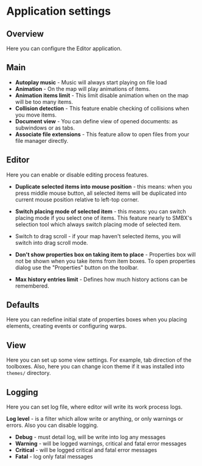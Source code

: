 # Application settings
## Overview
Here you can configure the Editor application.

## Main
* **Autoplay music** - Music will always start playing on file load
* **Animation** - On the map will play animations of items.
* **Animation items limit** - This limit disable animation when on the map will be too many items.
* **Collision detection** - This feature enable checking of collisions when you move items.
* **Document view** - You can define view of opened documents: as subwindows or as tabs.
* **Associate file extensions** - This feature allow to open files from your file manager directly.

<ImageZoom
  alt="AppSettingsMain"
  url="screenshots/AppSettings/AppSettings_main.png"
  :border="true"
/>

## Editor
Here you can enable or disable editing process features.

* **Duplicate selected items into mouse position** - this means: when you press middle mouse button, all selected items will be duplicated into current mouse position relative to left-top corner.
* **Switch placing mode of selected item** - this means: you can switch placing mode if you select one of items. This feature nearly to SMBX's selection tool which always switch placing mode of selected item.
* Switch to drag scroll - if your map haven't selected items, you will switch into drag scroll mode.

* **Don't show properties box on taking item to place** - Properties box will not be shown when you take items from item boxes. To open properties dialog use the "Properties" button on the toolbar.
* **Max history entries limit** - Defines how much history actions can be remembered.

<ImageZoom
  alt="AppSettingsEditor"
  url="screenshots/AppSettings/AppSettings_editor.png"
  :border="true"
/>

## Defaults
Here you can redefine initial state of properties boxes when you placing elements, creating events or configuring warps.

<ImageZoom
  alt="AppSettingsDefaults"
  url="screenshots/AppSettings/AppSettings_defaults.png"
  :border="true"
/>

## View
Here you can set up some view settings. For example, tab direction of the toolboxes.
Also, here you can change icon theme if it was installed into `themes/` directory.

<ImageZoom
  alt="AppSettingsView"
  url="screenshots/AppSettings/AppSettings_view.png"
  :border="true"
/>


## Logging 
Here you can set log file, where editor will write its work process logs.

**Log level** - is a filter which allow write or anything, or only warnings or errors. Also you can disable logging.

* **Debug** - must detail log, will be write into log any messages
* **Warning** - will be logged warnings, critical and fatal error messages
* **Critical** - will be logged critical and fatal error messages
* **Fatal** - log only fatal messages 

<ImageZoom
  alt="AppSettingsView"
  url="screenshots/AppSettings/AppSettings_logging.png"
  :border="true"
/>
